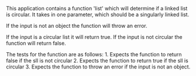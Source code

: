 This application contains a function 'list' which will determine if a linked list is circular. It takes in one parameter, which should be a singularly linked list. 

If the input is not an object the function will throw an error.

If the input is a circular list it will return true. If the input is not circular the function will return false. 

The tests for the function are as follows: 
    1. Expects the function to return false if the sll is not circular
    2. Expects the function to return true if the sll is circular
    3. Expects the function to throw an error if the input is not an object.